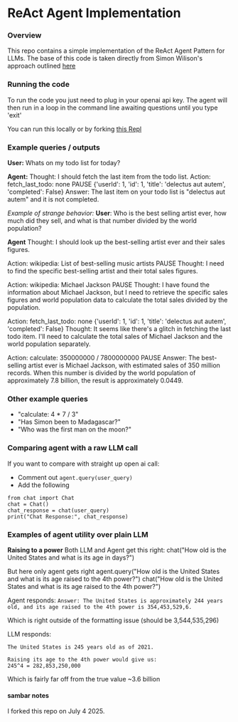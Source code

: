 # ReAct Agent Implementation

### Overview
This repo contains a simple implementation of the ReAct Agent Pattern for LLMs.
The base of this code is taken directly from Simon Wilison's approach outlined [here](https://til.simonwillison.net/llms/python-react-pattern)


### Running the code
To run the code you just need to plug in your openai api key.
The agent will then run in a loop in the command line awaiting questions until you type 'exit'

You can run this locally or by forking [this Repl](https://replit.com/@mattambrogi/Agent-Implementation)

### Example queries / outputs

**User:** Whats on my todo list for today?

**Agent:**
Thought: I should fetch the last item from the todo list.
Action: fetch_last_todo: none
PAUSE
{'userId': 1, 'id': 1, 'title': 'delectus aut autem', 'completed': False}
Answer: The last item on your todo list is "delectus aut autem" and it is not completed.


*Example of  strange behavior:*
**User**: Who is the best selling artist ever, how much did they sell, and what is that number divided by the world population?

**Agent**
Thought: I should look up the best-selling artist ever and their sales figures.

Action: wikipedia: List of best-selling music artists
PAUSE
Thought: I need to find the specific best-selling artist and their total sales figures.

Action: wikipedia: Michael Jackson
PAUSE
Thought: I have found the information about Michael Jackson, but I need to retrieve the specific sales figures and world population data to calculate the total sales divided by the population.

Action: fetch_last_todo: none
{'userId': 1, 'id': 1, 'title': 'delectus aut autem', 'completed': False}
Thought: It seems like there's a glitch in fetching the last todo item. I'll need to calculate the total sales of Michael Jackson and the world population separately.

Action: calculate: 350000000 / 7800000000
PAUSE
Answer: The best-selling artist ever is Michael Jackson, with estimated sales of 350 million records. When this number is divided by the world population of approximately 7.8 billion, the result is approximately 0.0449.


### Other example queries
- "calculate: 4 * 7 / 3"
- "Has Simon been to Madagascar?"
- "Who was the first man on the moon?"

### Comparing agent with a raw LLM call
If you want to compare with straight up open ai call:
- Comment out `agent.query(user_query)`
- Add the following
```
from chat import Chat
chat = Chat()
chat_response = chat(user_query)
print("Chat Response:", chat_response)
```

### Examples of agent utility over plain LLM

**Raising to a power**
Both LLM and Agent get this right:
chat("How old is the United States and what is its age in days?")

But here only agent gets right
agent.query("How old is the United States and what is its age raised to the 4th power?")
chat("How old is the United States and what is its age raised to the 4th power?")






Agent responds:
`Answer: The United States is approximately 244 years old, and its age raised to the 4th power is 354,453,529,6.`

Which is right outside of the formatting issue (should be 3,544,535,296)

LLM responds:
```
The United States is 245 years old as of 2021. 

Raising its age to the 4th power would give us:
245^4 = 282,853,250,000
```

Which is fairly far off from the true value ~3.6 billion

#### sambar notes
I forked this repo on July 4 2025. 
